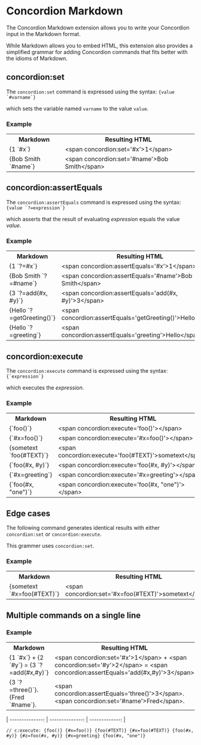 # Concordion Markdown

The Concordion Markdown extension allows you to write your Concordion input in the Markdown format.

While Markdown allows you to embed HTML, this extension also provides a simplified grammar for adding Concordion commands that fits better with the idioms of Markdown.

## concordion:set

The `concordion:set` command is expressed using the syntax: ``{value `#varname`}``

which sets the variable named `varname` to the value `value`.

<div class="example">
  <h3>Example</h3>
  <table concordion:execute="#html=translate(#md)">
    <tr>
      <th concordion:set="#md">Markdown</th>
      <th concordion:assertEquals="#html">Resulting HTML</th>
    </tr>
    <tr>
      <td>{1 `#x`}</td>
      <td>&lt;span concordion:set='#x'&gt;1&lt;/span&gt;</td>
    </tr>
    <tr>
      <td>{Bob Smith `#name`}</td>
      <td>&lt;span concordion:set='#name'&gt;Bob Smith&lt;/span&gt;</td>
    </tr>
<!-- TODO escape    
    <tr>
      <td>{`code snippet` `#snippet`}</td>
      <td>&lt;span concordion:set='#snippet'&gt;`code snippet`&lt;/span&gt;</td>
    </tr>
-->    
  </table>
</div>

## concordion:assertEquals

The `concordion:assertEquals` command is expressed using the syntax: ``{value `?=expression`}``

which asserts that the result of evaluating _expression_ equals the value _value_.

<div class="example">
  <h3>Example</h3>
  <table concordion:execute="#html=translate(#md)">
    <tr>
      <th concordion:set="#md">Markdown</th>
      <th concordion:assertEquals="#html">Resulting HTML</th>
    </tr>
    <tr>
      <td>{1 `?=#x`}</td>
      <td>&lt;span concordion:assertEquals='#x'&gt;1&lt;/span&gt;</td>
    </tr>
    <tr>
      <td>{Bob Smith `?=#name`}</td>
      <td>&lt;span concordion:assertEquals='#name'&gt;Bob Smith&lt;/span&gt;</td>
    </tr>
    <tr>
      <td>{3 `?=add(#x, #y)`}</td>
      <td>&lt;span concordion:assertEquals='add(#x, #y)'&gt;3&lt;/span&gt;</td>
    </tr>
    <tr>
      <td>{Hello `?=getGreeting()`}</td>
      <td>&lt;span concordion:assertEquals='getGreeting()'&gt;Hello&lt;/span&gt;</td>
    </tr>
    <tr>
      <td>{Hello `?=greeting`}</td>
      <td>&lt;span concordion:assertEquals='greeting'&gt;Hello&lt;/span&gt;</td>
    </tr>
  </table>
</div>

## concordion:execute

The `concordion:execute` command is expressed using the syntax: ``{`expression`}``

which executes the _expression_.

<div class="example">
  <h3>Example</h3>
  <table concordion:execute="#html=translate(#md)">
    <tr>
      <th concordion:set="#md">Markdown</th>
      <th concordion:assertEquals="#html">Resulting HTML</th>
    </tr>
    <tr>
      <td>{`foo()`}</td>
      <td>&lt;span concordion:execute='foo()'&gt;&lt;/span&gt;</td>
    </tr>
    <tr>
      <td>{`#x=foo()`}</td>
      <td>&lt;span concordion:execute='#x=foo()'&gt;&lt;/span&gt;</td>
    </tr>
    <tr>
      <td>{sometext `foo(#TEXT)`}</td>
      <td>&lt;span concordion:execute='foo(#TEXT)'&gt;sometext&lt;/span&gt;</td>
    </tr>
    <tr>
      <td>{`foo(#x, #y)`}</td>
      <td>&lt;span concordion:execute='foo(#x, #y)'&gt;&lt;/span&gt;</td>
    </tr>
    <tr>
      <td>{`#x=greeting`}</td>
      <td>&lt;span concordion:execute='#x=greeting'&gt;&lt;/span&gt;</td>
    </tr>
    <tr>
      <td>{`foo(#x, "one")`}</td>
      <td>&lt;span concordion:execute='foo(#x, "one")'&gt;&lt;/span&gt;</td>
    </tr>
  </table>
</div>


## Edge cases
The following command generates identical results with either `concordion:set` or `concordion:execute`.

This grammer uses `concordion:set`.

<div class="example">
  <h3>Example</h3>
  <table concordion:execute="#html=translate(#md)">
    <tr>
      <th concordion:set="#md">Markdown</th>
      <th concordion:assertEquals="#html">Resulting HTML</th>
    </tr>
    <tr>
      <td>{sometext `#x=foo(#TEXT)`}</td>
      <td>&lt;span concordion:set='#x=foo(#TEXT)'&gt;sometext&lt;/span&gt;</td>
    </tr>
  </table>
</div>  

<!--
## Brackets before the Concordion expression 

<div class="example">
  <h3>Example</h3>
  <table concordion:execute="#html=translate(#md)">
    <tr>
      <th concordion:set="#md">Markdown</th>
      <th concordion:assertEquals="#html">Resulting HTML</th>
    </tr>
    <tr>
      <td>{Other stuff in brackets}{2 `#x`}</td>
      <td>{Other stuff in brackets}&lt;span concordion:set='#x'&gt;2&lt;/span&gt;</td>
    </tr>
  </table>
</div>  
-->

## Multiple commands on a single line

<div class="example">
  <h3>Example</h3>
  <table concordion:execute="#html=translate(#md)">
    <tr>
      <th concordion:set="#md">Markdown</th>
      <th concordion:assertEquals="#html">Resulting HTML</th>
    </tr>
    <tr>
      <td>{1 `#x`} + {2 `#y`} = {3 `?=add(#x,#y)`}</td>
      <td>&lt;span concordion:set='#x'&gt;1&lt;/span&gt; + &lt;span concordion:set='#y'&gt;2&lt;/span&gt; = &lt;span concordion:assertEquals='add(#x,#y)'&gt;3&lt;/span&gt;</td>
    </tr>
    <tr>
      <td>{3 `?=three()`}. {Fred `#name`}.</td>
      <td>&lt;span concordion:assertEquals='three()'&gt;3&lt;/span&gt;. &lt;span concordion:set='#name'&gt;Fred&lt;/span&gt;.</td>
    </tr>
  </table>
</div>

<!--
##Execute on a table

| {Number 1 `#x`} | {Number 2 `#y`} | {"Result" `?=#z`} |
-->
| --------------: | --------------: | -------------: |
<!--
|               1 |               0 |              1 |
|               1 |              -3 |             -2 |
[Example: Adding _Number 1_ to _Number 2_ equals the _Result_: {`#z=add(#x, #y)`}]
-->

    // c:execute: {foo()} {#x=foo()} {foo(#TEXT)} {#x=foo(#TEXT)} {foo(#x, #y)} {#z=foo(#x, #y)} {#x=greeting} {foo(#x, "one")}
